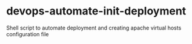 # devops-automate-init-deployment
Shell script to automate deployment and creating apache virtual hosts configuration file
